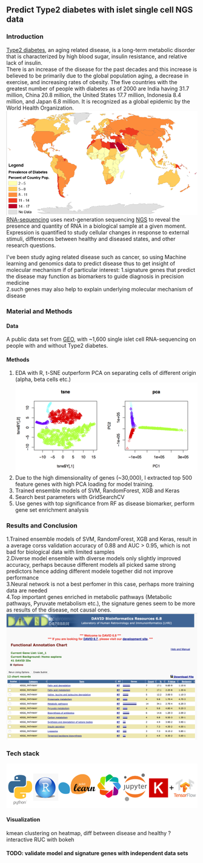 ## Predict Type2 diabetes with islet single cell NGS data

### Introduction
[Type2 diabetes](https://en.wikipedia.org/wiki/Diabetes_mellitus_type_2), an aging related disease, is a long-term metabolic disorder that is characterized by high blood sugar, insulin resistance, and relative lack of insulin.  
There is an increase of the disease for the past decades and this increase is believed to be primarily due to the global population aging, a decrease in exercise, and increasing rates of obesity. The five countries with the greatest number of people with diabetes as of 2000 are India having 31.7 million, China 20.8 million, the United States 17.7 million, Indonesia 8.4 million, and Japan 6.8 million. It is recognized as a global epidemic by the World Health Organization.  
![img](img/global_t2d.png)
[RNA-sequencing](https://en.wikipedia.org/wiki/RNA-Seq) uses next-generation sequencing [NGS](https://en.wikipedia.org/wiki/Massive_parallel_sequencing) to reveal the presence and quantity of RNA in a biological sample at a given moment. Expression is quantified to study cellular changes in response to external stimuli, differences between healthy and diseased states, and other research questions.  

I've been study aging related disease such as cancer, so using Machine learning and genomics data to predict disease thus to get insight of molecular mechanism if of particular interest:
1.signature genes that predict the disease may function as biomarkers to guide diagnosis in precision medicine  
2.such genes may also help to explain underlying molecular mechanism of disease  

  
### Material and Methods
#### Data
A public data set from [GEO](https://www.ncbi.nlm.nih.gov/geo/query/acc.cgi?acc=GSE81608), with ~1,600 single islet cell RNA-sequencing on people with and without Type2 diabetes.
#### Methods  
1. EDA with R, t-SNE outperform PCA on separating cells of different origin (alpha, beta cells etc.)  
![img](img/tsne-pca-t2d-cellType.png)
2. Due to the high dimensionality of genes (~30,000), I extracted top 500 feature genes with high PCA loading for model training.  
3. Trained ensemble models of SVM, RandomForest, XGB and Keras  
4. Search best parameters with GridSearchCV  
5. Use genes with top significance from RF as disease biomarker, perform gene set enrichment analysis   

### Results and Conclusion
1.Trained ensemble models of SVM, RandomForest, XGB and Keras, result in a average corss validation accuracy of 0.88 and AUC > 0.95, which is not bad for biological data with limited samples  
2.Diverse model ensemble with diverse models only slightly improved accuracy, perhaps because different models all picked same strong predictors hence adding different modele together did not improve performance  
3.Neural network is not a best perfomer in this case, perhaps more training data are needed  
4.Top important genes enriched in metabolic pathways (Metabolic pathways, Pyruvate metabolism etc.), the signature genes seem to be more as results of the disease, not causal ones.  
![img](img/david_pathway.png)

### Tech stack
![img](img/tech_stack.png)
#### Visualization
kmean clustering on heatmap, diff between disease and healthy ?  
interactive RUC with bokeh  
  

#### TODO: validate model and signature genes with independent data sets